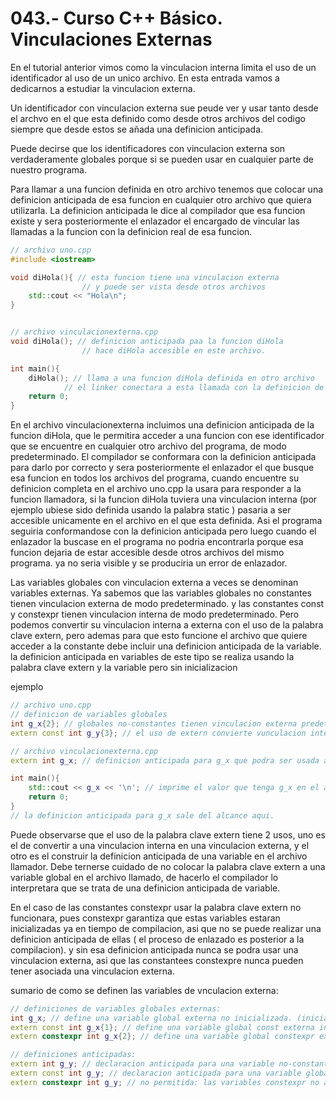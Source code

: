 043.- Curso C++ Básico. Vinculaciones Externas
===

En el tutorial anterior vimos como la vinculacion interna limita el uso de un identificador al uso de un unico archivo.
En esta entrada vamos a dedicarnos a estudiar la vinculacion externa.

Un identificador con vinculacion externa sue peude ver y usar tanto desde el archvo en el que esta definido como desde otros archivos del codigo siempre que desde estos se añada una definicion anticipada. 

Puede decirse que los identificadores con vinculacion externa son verdaderamente globales porque si se pueden usar en cualquier parte de nuestro programa.

Para llamar a una funcion definida en otro archivo tenemos que colocar una definicion anticipada de esa funcion en cualquier otro archivo que quiera utilizarla. La definicion anticipada le dice al compilador que esa funcion existe y sera posteriormente el enlazador el encargado de vincular las llamadas a la funcion con la definicion real de esa funcion.

```cpp
// archivo uno.cpp
#include <iostream>

void diHola(){ // esta funcion tiene una vinculacion externa
				// y puede ser vista desde otros archivos
	std::cout << "Hola\n"; 
}


// archivo vinculacionexterna.cpp
void diHola(); // definicion anticipada paa la funcion diHola
				// hace diHola accesible en este archivo.

int main(){
	diHola(); // llama a una funcion diHola definida en otro archivo
			// el linker conectara a esta llamada con la definicion de la funcion.
	return 0;
}

```

En el archivo vinculacionexterna incluimos una definicion anticipada de la funcion diHola, que le permitira acceder a una funcion con ese identificador que se encuentre en cualquier otro archivo del programa, de modo predeterminado. El compilador se conformara con la definicion anticipada para darlo por correcto y sera posteriormente el enlazador el que busque esa funcion en todos los archivos del programa, cuando encuentre su definicion completa en el archivo uno.cpp la usara para responder a la funcion llamadora, si la funcion diHola tuviera una vinculacion interna (por ejemplo ubiese sido definida usando la palabra static ) pasaria a ser accesible unicamente en el archivo en el que esta definida. Asi el programa seguiria  conformandose con la definicion anticipada pero luego cuando el enlazador la buscase en el programa no podria encontrarla porque esa funcion dejaria de estar accesible desde otros archivos del mismo programa. ya no seria visible y se produciria un error de enlazador.


Las variables globales con vinculacion externa a veces se denominan variables externas.
Ya sabemos que las variables globales no constantes tienen vinculacion externa de modo predeterminado. y las constantes const y constexpr tienen vinculacion interna de modo predeterminado. Pero podemos convertir su vinculacion interna a externa con el uso de la palabra clave extern, pero ademas para que esto funcione el archivo que quiere acceder a la constante debe incluir una definicion anticipada de la variable. la definicion anticipada en variables de este tipo se realiza usando la palabra clave extern y la variable pero sin inicializacion

ejemplo
```cpp
// archivo uno.cpp
// definicion de variables globales
int g_x{2}; // globales no-constantes tienen vinculacion externa predeterminada
extern const int g_y{3}; // el uso de extern convierte vunculacion interna a externa

// archivo vinculacionexterna.cpp
extern int g_x; // definicion anticipada para g_x que podra ser usada a partir de este punto en el archivo.

int main(){
	std::cout << g_x << '\n'; // imprime el valor que tenga g_x en el archivo donde fue definida (en este caso 2)
	return 0;
}
// la definicion anticipada para g_x sale del alcance aqui.
```

Puede observarse que el uso de la palabra clave extern tiene 2 usos, uno es el de convertir a una vinculacion interna en una vinculacion externa, y el otro es el construir la definicion anticipada de una variable en el archivo llamador. Debe ternerse cuidado de no colocar la palabra clave extern a una variable global en el archivo llamado, de hacerlo el compilador lo interpretara que se trata de una definicion anticipada de variable.

En el caso de las constantes constexpr usar la palabra clave extern no funcionara, pues constexpr garantiza que estas variables estaran inicializadas ya en tiempo de compilacion, asi que no se puede realizar una definicion anticipada de ellas ( el proceso de enlazado es posterior a la compilacion). y sin esa definicion anticipada nunca se podra usar una vinculacion externa, asi que las constantees constexpre nunca pueden tener asociada una vinculacion externa.

sumario de como se definen las variables de vnculacion externa:

```cpp
// definiciones de variables globales externas:
int g_x; // define una variable global externa no inicializada. (inicializada a cero predeterminado)
extern const int g_x{1}; // define una variable global const externa inicializada
extern constexpr int g_x{2}; // define una variable global constexpr externa inicializada (valida pero inservible)

// definiciones anticipadas:
extern int g_y; // declaracion anticipada para una variable no-constante
extern const int g_y; // declaracion anticipada para una variable global const 
extern constexpr int g_y; // no permitida: las variables constexpr no admiten declaracion anticipada 
```

